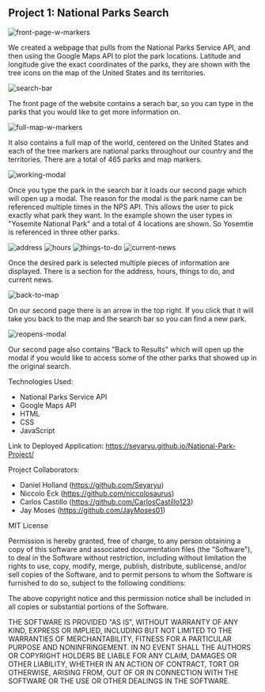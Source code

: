 ## Project 1: National Parks Search

![front-page-w-markers](https://raw.githubusercontent.com/Seyaryu/National-Park-Project/main/assets/pics/front-page-w-markers.PNG)

We created a webpage that pulls from the National Parks Service API, and then using the Google Maps API to plot the park locations. Latitude and longitude give the exact coordinates of the parks, they are shown with the tree icons on the map of the United States and its territories. 

![search-bar](https://raw.githubusercontent.com/Seyaryu/National-Park-Project/main/assets/pics/search-bar.PNG)

The front page of the website contains a serach bar, so you can type in the parks that you would like to get more information on.

![full-map-w-markers](https://raw.githubusercontent.com/Seyaryu/National-Park-Project/main/assets/pics/full-map-w-markers.PNG)

It also contains a full map of the world, centered on the United States and each of the tree markers are national parks throughout our country and the territories.  There are a total of 465 parks and map markers.

![working-modal](https://raw.githubusercontent.com/Seyaryu/National-Park-Project/main/assets/pics/working-modal.PNG)

Once you type the park in the search bar it loads our second page which will open up a modal.  The reason for the modal is the park name can be referenced multiple times in the NPS API.  This allows the user to pick exactly what park they want. In the example shown the user types in "Yosemite National Park" and a total of 4 locations are shown.  So Yosemtie is referenced in three other parks. 

![address](https://raw.githubusercontent.com/Seyaryu/National-Park-Project/main/assets/pics/address.PNG)
![hours](https://raw.githubusercontent.com/Seyaryu/National-Park-Project/main/assets/pics/hours.PNG)
![things-to-do](https://raw.githubusercontent.com/Seyaryu/National-Park-Project/main/assets/pics/things-to-do.PNG)
![current-news](https://raw.githubusercontent.com/Seyaryu/National-Park-Project/main/assets/pics/News.PNG)

Once the desired park is selected multiple pieces of information are displayed.  There is a section for the address, hours, things to do, and current news. 

![back-to-map](https://raw.githubusercontent.com/Seyaryu/National-Park-Project/main/assets/pics/back-to-map.PNG)

On our second page there is an arrow in the top right. If you click that it will take you back to the map and the search bar so you can find a new park.

![reopens-modal](https://raw.githubusercontent.com/Seyaryu/National-Park-Project/main/assets/pics/reopens-modal.PNG)

Our second page also contains "Back to Results" which will open up the modal if you would like to access some of the other parks that showed up in the original search. 


Technologies Used:
* National Parks Service API
* Google Maps API
* HTML
* CSS
* JavaScript


Link to Deployed Application:
https://seyaryu.github.io/National-Park-Project/


Project Collaborators:
* Daniel Holland (https://github.com/Seyaryu)
* Niccolo Eck (https://github.com/niccolosaurus)
* Carlos Castillo (https://github.com/CarlosCastillo123)
* Jay Moses (https://github.com/JayMoses01)


MIT License

Permission is hereby granted, free of charge, to any person obtaining a copy
of this software and associated documentation files (the "Software"), to deal
in the Software without restriction, including without limitation the rights
to use, copy, modify, merge, publish, distribute, sublicense, and/or sell
copies of the Software, and to permit persons to whom the Software is
furnished to do so, subject to the following conditions:

The above copyright notice and this permission notice shall be included in all
copies or substantial portions of the Software.

THE SOFTWARE IS PROVIDED "AS IS", WITHOUT WARRANTY OF ANY KIND, EXPRESS OR
IMPLIED, INCLUDING BUT NOT LIMITED TO THE WARRANTIES OF MERCHANTABILITY,
FITNESS FOR A PARTICULAR PURPOSE AND NONINFRINGEMENT. IN NO EVENT SHALL THE
AUTHORS OR COPYRIGHT HOLDERS BE LIABLE FOR ANY CLAIM, DAMAGES OR OTHER
LIABILITY, WHETHER IN AN ACTION OF CONTRACT, TORT OR OTHERWISE, ARISING FROM,
OUT OF OR IN CONNECTION WITH THE SOFTWARE OR THE USE OR OTHER DEALINGS IN THE
SOFTWARE.
